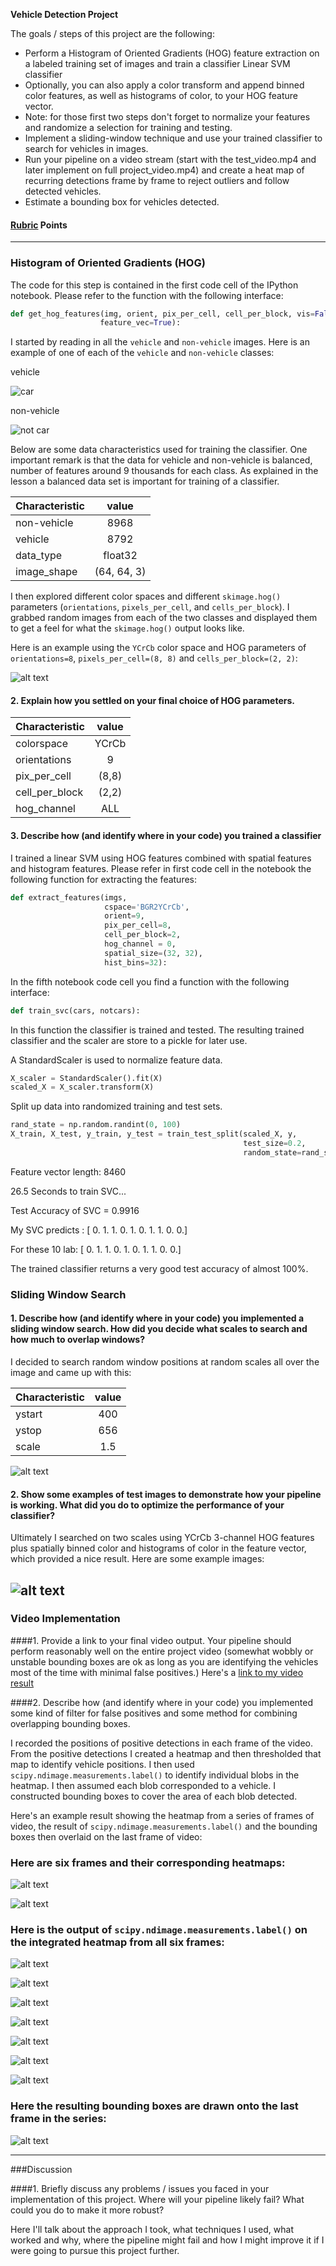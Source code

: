 
**Vehicle Detection Project**

The goals / steps of this project are the following:

* Perform a Histogram of Oriented Gradients (HOG) feature extraction on a labeled training set of images and train a classifier Linear SVM classifier
* Optionally, you can also apply a color transform and append binned color features, as well as histograms of color, to your HOG feature vector.
* Note: for those first two steps don't forget to normalize your features and randomize a selection for training and testing.
* Implement a sliding-window technique and use your trained classifier to search for vehicles in images.
* Run your pipeline on a video stream (start with the test_video.mp4 and later implement on full project_video.mp4) and create a heat map of recurring detections frame by frame to reject outliers and follow detected vehicles.
* Estimate a bounding box for vehicles detected.

[//]: # (Image References)
[image1]: ./output_images/original_car_img_x.png
[image11]: ./output_images/original_notcar_img_x.png
[image2]: ./output_images/car_notcar_hog_plot_x.png
[image3]: ./output_images/test5.jpg
[image4]: ./output_images/test6.jpg
[image5]: ./output_images/test_image_0_heat_map.png
[image51]: ./output_images/test_image_heat_map.png
[image6]: ./examples/labels_map.png
[image7]: ./output_images/final_pipeline_image_39.png
[image71]: ./output_images/final_pipeline_plot_24.png
[image72]: ./output_images/final_pipeline_plot_27.png
[image73]: ./output_images/final_pipeline_plot_30.png
[image74]: ./output_images/final_pipeline_plot_33.png
[image75]: ./output_images/final_pipeline_plot_36.png
[image76]: ./output_images/final_pipeline_plot_39.png

[video1]: ./processed_project_video.mp4

#### [Rubric](https://review.udacity.com/#!/rubrics/513/view) Points
---
### Histogram of Oriented Gradients (HOG)

The code for this step is contained in the first code cell of the IPython notebook.
Please refer to the function with the following interface:

```python
def get_hog_features(img, orient, pix_per_cell, cell_per_block, vis=False,
                    feature_vec=True):
```

I started by reading in all the `vehicle` and `non-vehicle` images.  Here is an example of one of each of the `vehicle` and `non-vehicle` classes:

vehicle

![car][image1]

non-vehicle

![not car][image11]

Below are some data characteristics used for training the classifier. One important remark is that the data for vehicle and non-vehicle is balanced, number of features around 9 thousands for each class. As explained in the lesson a balanced data set is important for training of a classifier.

| Characteristic        | value           |
| ------------- |:-------------:|
| non-vehicle      | 8968 |
| vehicle      | 8792|
| data_type | float32|
|image_shape|(64, 64, 3)|


I then explored different color spaces and different `skimage.hog()` parameters (`orientations`, `pixels_per_cell`, and `cells_per_block`).  I grabbed random images from each of the two classes and displayed them to get a feel for what the `skimage.hog()` output looks like.

Here is an example using the `YCrCb` color space and HOG parameters of `orientations=8`, `pixels_per_cell=(8, 8)` and `cells_per_block=(2, 2)`:


![alt text][image2]

#### 2. Explain how you settled on your final choice of HOG parameters.

| Characteristic        | value           |
| ------------- |:-------------:|
| colorspace      | YCrCb |
| orientations      | 9|
| pix_per_cell | (8,8)|
|cell_per_block|(2,2)|
|hog_channel|ALL|



#### 3. Describe how (and identify where in your code) you trained a classifier

I trained a linear SVM using HOG features combined with spatial features and histogram features.
Please refer in first code cell in the notebook the following function for extracting the features:

```python
def extract_features(imgs,
                     cspace='BGR2YCrCb',
                     orient=9,
                     pix_per_cell=8,
                     cell_per_block=2,
                     hog_channel = 0,
                     spatial_size=(32, 32),
                     hist_bins=32):
```
In the fifth notebook code cell you find a function with the following interface:

```python
def train_svc(cars, notcars):
```
In this function the classifier is trained and tested. The resulting trained classifier and the scaler are store to a pickle for later use.

A StandardScaler is used to normalize feature data.

```python
X_scaler = StandardScaler().fit(X)
scaled_X = X_scaler.transform(X)
```
Split up data into randomized training and test sets.
```python
rand_state = np.random.randint(0, 100)
X_train, X_test, y_train, y_test = train_test_split(scaled_X, y,
                                                    test_size=0.2,
                                                    random_state=rand_state)
```

Feature vector length: 8460

26.5 Seconds to train SVC...

Test Accuracy of SVC =  0.9916

My SVC predicts :  [ 0.  1.  1.  0.  1.  0.  1.  1.  0.  0.]

For these 10 lab:  [ 0.  1.  1.  0.  1.  0.  1.  1.  0.  0.]

The trained classifier returns a very good test accuracy of almost 100%.

### Sliding Window Search

#### 1. Describe how (and identify where in your code) you implemented a sliding window search.  How did you decide what scales to search and how much to overlap windows?

I decided to search random window positions at random scales all over the image and came up with this:

| Characteristic        | value           |
| ------------- |:-------------:|
| ystart      | 400 |
| ystop      | 656|
| scale | 1.5|

![alt text][image3]

#### 2. Show some examples of test images to demonstrate how your pipeline is working.  What did you do to optimize the performance of your classifier?

Ultimately I searched on two scales using YCrCb 3-channel HOG features plus spatially binned color and histograms of color in the feature vector, which provided a nice result.  Here are some example images:

![alt text][image4]
---

### Video Implementation

####1. Provide a link to your final video output.  Your pipeline should perform reasonably well on the entire project video (somewhat wobbly or unstable bounding boxes are ok as long as you are identifying the vehicles most of the time with minimal false positives.)
Here's a [link to my video result](./project_video.mp4)


####2. Describe how (and identify where in your code) you implemented some kind of filter for false positives and some method for combining overlapping bounding boxes.

I recorded the positions of positive detections in each frame of the video.  From the positive detections I created a heatmap and then thresholded that map to identify vehicle positions.  I then used `scipy.ndimage.measurements.label()` to identify individual blobs in the heatmap.  I then assumed each blob corresponded to a vehicle.  I constructed bounding boxes to cover the area of each blob detected.  

Here's an example result showing the heatmap from a series of frames of video, the result of `scipy.ndimage.measurements.label()` and the bounding boxes then overlaid on the last frame of video:

### Here are six frames and their corresponding heatmaps:

![alt text][image5]

![alt text][image51]

### Here is the output of `scipy.ndimage.measurements.label()` on the integrated heatmap from all six frames:
![alt text][image6]

![alt text][image71]

![alt text][image72]

![alt text][image73]

![alt text][image74]

![alt text][image75]

![alt text][image76]
### Here the resulting bounding boxes are drawn onto the last frame in the series:
![alt text][image7]




---

###Discussion

####1. Briefly discuss any problems / issues you faced in your implementation of this project.  Where will your pipeline likely fail?  What could you do to make it more robust?

Here I'll talk about the approach I took, what techniques I used, what worked and why, where the pipeline might fail and how I might improve it if I were going to pursue this project further.  

